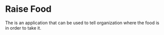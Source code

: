 # Raise Food
The is an application that can be used to tell organization where the food is in order to take it.
